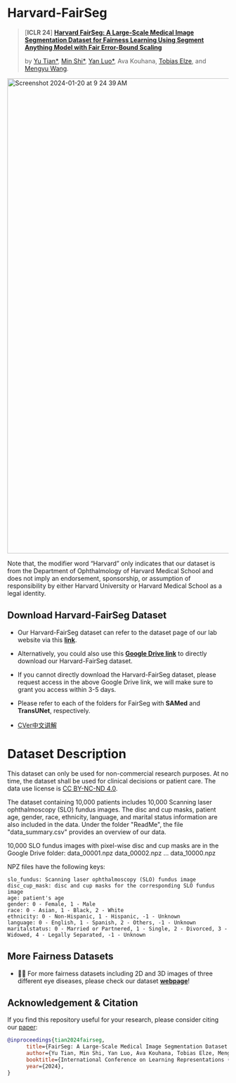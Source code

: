 # Harvard-FairSeg
> [**ICLR 24**] [**Harvard FairSeg: A Large-Scale Medical Image Segmentation Dataset for Fairness Learning Using Segment Anything Model with Fair Error-Bound Scaling**](https://arxiv.org/pdf/2311.02189.pdf)
>
> by [Yu Tian*](https://yutianyt.com/), [Min Shi*](https://shiminxst.github.io/index.html), [Yan Luo*](https://luoyan407.github.io/), Ava Kouhana, [Tobias Elze](http://www.tobias-elze.de/), and [Mengyu Wang](https://ophai.hms.harvard.edu/team/dr-wang/).
>
<img width="1081" alt="Screenshot 2024-01-20 at 9 24 39 AM" src="https://github.com/Harvard-Ophthalmology-AI-Lab/Harvard-FairSeg/assets/19222962/176cd0d2-f3ec-4ac2-a0cb-65d66574f25b">

Note that, the modifier word “Harvard” only indicates that our dataset is from the Department of Ophthalmology of Harvard Medical School and does not imply an endorsement, sponsorship, or assumption of responsibility by either Harvard University or Harvard Medical School as a legal identity.

## Download Harvard-FairSeg Dataset
* Our Harvard-FairSeg dataset can refer to the dataset page of our lab website via this [**link**](https://ophai.hms.harvard.edu/datasets/harvard-fairseg10k/).

* Alternatively, you could also use this [**Google Drive link**](https://drive.google.com/drive/u/1/folders/1tyhEhYHR88gFkVzLkJI4gE1BoOHoHdWZ) to directly download our Harvard-FairSeg dataset.

* If you cannot directly download the Harvard-FairSeg dataset, please request access in the above Google Drive link, we will make sure to grant you access within 3-5 days. 

* Please refer to each of the folders for FairSeg with **SAMed** and **TransUNet**, respectively. 

* [CVer中文讲解](https://zhuanlan.zhihu.com/p/680169908)

  
# Dataset Description

This dataset can only be used for non-commercial research purposes. At no time, the dataset shall be used for clinical decisions or patient care. The data use license is [CC BY-NC-ND 4.0](https://creativecommons.org/licenses/by-nc-nd/4.0/).

The dataset containing 10,000 patients includes 10,000 Scanning laser ophthalmoscopy (SLO) fundus images. The disc and cup masks, patient age, gender, race, ethnicity, language, and marital status information are also included in the data. Under the folder "ReadMe", the file "data_summary.csv" provides an overview of our data.

10,000 SLO fundus images with pixel-wise disc and cup masks are in the Google Drive folder:
data_00001.npz
data_00002.npz
...
data_10000.npz

NPZ files have the following keys:
```    
slo_fundus: Scanning laser ophthalmoscopy (SLO) fundus image
disc_cup_mask: disc and cup masks for the corresponding SLO fundus image
age: patient's age
gender: 0 - Female, 1 - Male
race: 0 - Asian, 1 - Black, 2 - White
ethnicity: 0 - Non-Hispanic, 1 - Hispanic, -1 - Unknown
language: 0 - English, 1 - Spanish, 2 - Others, -1 - Unknown
maritalstatus: 0 - Married or Partnered, 1 - Single, 2 - Divorced, 3 - Widowed, 4 - Legally Separated, -1 - Unknown
```


## More Fairness Datasets

* :beers::beers: For more fairness datasets including 2D and 3D images of three different eye diseases, please check our dataset [**webpage**](https://ophai.hms.harvard.edu/datasets/)!

## Acknowledgement & Citation


If you find this repository useful for your research, please consider citing our [paper](https://arxiv.org/abs/2311.02189):

```bibtex
@inproceedings{tian2024fairseg,
      title={FairSeg: A Large-Scale Medical Image Segmentation Dataset for Fairness Learning Using Segment Anything Model with Fair Error-Bound Scaling}, 
      author={Yu Tian, Min Shi, Yan Luo, Ava Kouhana, Tobias Elze, Mengyu Wang},
      booktitle={International Conference on Learning Representations (ICLR)},
      year={2024},
}
